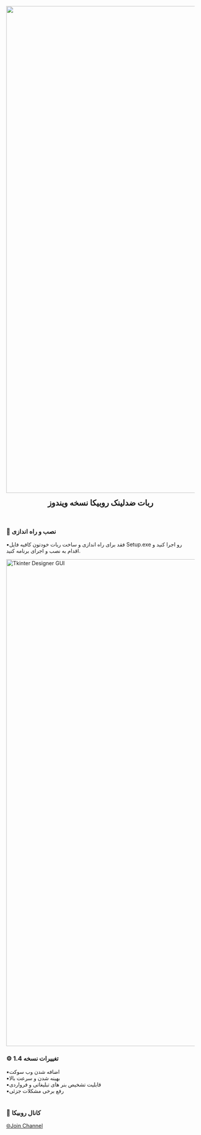 <p align="center">
  <img width="1300" src="https://github.com/MohammadrezaFirouzi/BOT-RUBIKA/blob/main/Untitled.png" alt="logo">
  <h2 align="center" style="margin: 0 auto 0 auto;">ربات ضدلینک روبیکا نسخه ویندوز</h2>
  </p>





<br>



### 📌 نصب و راه اندازی

▪️فقد برای راه اندازی و ساخت ربات خودتون کافیه فایل Setup.exe رو اجرا کنید و اقدام به نصب و اجرای برنامه کنید.

<img width="1300" alt="Tkinter Designer GUI" src="https://github.com/MohammadrezaFirouzi/BOT-RUBIKA/blob/main/Untitled1.png">







### ⚙️ تغییرات نسخه 1.4
▪️اضافه شدن وب سوکت
<br>
▪️بهینه شدن و سرعت بالا
<br>
▪️قابلیت تشخیص بنر های تبلیغاتی و فرواردی
<br>
▪️رفع برخی مشکلات جزئی
<br>
<br>



### 📢 کانال روبیکا
<a href="https://rubika.ir/Fox_learn">🌐Join Channel</a>

